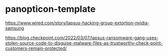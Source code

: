 # panopticon-template

https://www.wired.com/story/lapsus-hacking-group-extortion-nvidia-samsung

https://blog.checkpoint.com/2022/03/07/lapsus-ransomware-gang-uses-stolen-source-code-to-disguise-malware-files-as-trustworthy-check-point-customers-remain-protected/
